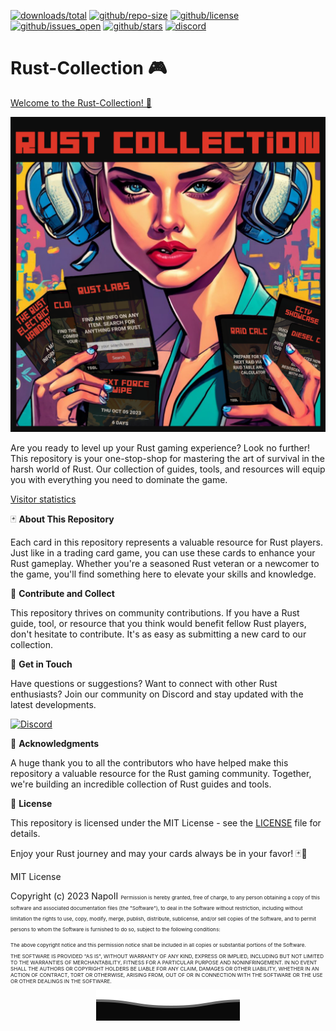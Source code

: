 [![downloads/total](https://img.shields.io/website?down_color=red&down_message=offline&label=Rust-Collection&up_color=greenb&up_message=Online&url=https%3A%2F%2Fnapoii.github.io%2FRust-Collection%2F)](https://napoii.github.io/Rust-Collection/) [![github/repo-size](https://img.shields.io/github/repo-size/NapoII/Rust-Collection)](https://github.com/NapoII/Rust-Collection/archive/refs/heads/main.zip) [![github/license](https://img.shields.io/github/license/NapoII/Rust-Collection)](https://github.com/NapoII/Rust-Collection/blob/main/LICENSE) [![github/issues_open](https://img.shields.io/github/issues/NapoII/Rust-Collection?style=plastic)](https://img.shields.io/github/issues-raw/NapoII/Rust-Collection) [![github/stars](https://img.shields.io/github/stars/NapoII/Rust-Collection?style=social)](https://github.com/NapoII/Rust-Collection/stargazers) [![discord](https://img.shields.io/discord/1152254593850417234)](https://discord.gg/fSTfQ6mJtA)





# Rust-Collection 🎮

[Welcome to the Rust-Collection! 🚀](https://napoii.github.io/Rust-Collection/)


![Rust Game Guides Collection](img/thumbn.webp)

Are you ready to level up your Rust gaming experience? Look no further! This repository is your one-stop-shop for mastering the art of survival in the harsh world of Rust. Our collection of guides, tools, and resources will equip you with everything you need to dominate the game.

[Visitor statistics](https://counterapi.com/stats/Rust-Collection)



🃏 **About This Repository**

Each card in this repository represents a valuable resource for Rust players. Just like in a trading card game, you can use these cards to enhance your Rust gameplay. Whether you're a seasoned Rust veteran or a newcomer to the game, you'll find something here to elevate your skills and knowledge.


🌟 **Contribute and Collect**

This repository thrives on community contributions. If you have a Rust guide, tool, or resource that you think would benefit fellow Rust players, don't hesitate to contribute. It's as easy as submitting a new card to our collection.

🤖 **Get in Touch**

Have questions or suggestions? Want to connect with other Rust enthusiasts? Join our community on Discord and stay updated with the latest developments.

[![Discord](https://img.shields.io/discord/1152254593850417234?label=Discord&style=for-the-badge)](https://discord.gg/Gd23KJ76Tq)

👏 **Acknowledgments**

A huge thank you to all the contributors who have helped make this repository a valuable resource for the Rust gaming community. Together, we're building an incredible collection of Rust guides and tools.

📝 **License**

This repository is licensed under the MIT License - see the [LICENSE](LICENSE) file for details.

Enjoy your Rust journey and may your cards always be in your favor! 🃏🌟












MIT License

Copyright (c) 2023 NapoII
<small><small><small>
Permission is hereby granted, free of charge, to any person obtaining a copy
of this software and associated documentation files (the "Software"), to deal
in the Software without restriction, including without limitation the rights
to use, copy, modify, merge, publish, distribute, sublicense, and/or sell
copies of the Software, and to permit persons to whom the Software is
furnished to do so, subject to the following conditions:

The above copyright notice and this permission notice shall be included in all
copies or substantial portions of the Software.

THE SOFTWARE IS PROVIDED "AS IS", WITHOUT WARRANTY OF ANY KIND, EXPRESS OR
IMPLIED, INCLUDING BUT NOT LIMITED TO THE WARRANTIES OF MERCHANTABILITY,
FITNESS FOR A PARTICULAR PURPOSE AND NONINFRINGEMENT. IN NO EVENT SHALL THE
AUTHORS OR COPYRIGHT HOLDERS BE LIABLE FOR ANY CLAIM, DAMAGES OR OTHER
LIABILITY, WHETHER IN AN ACTION OF CONTRACT, TORT OR OTHERWISE, ARISING FROM,
OUT OF OR IN CONNECTION WITH THE SOFTWARE OR THE USE OR OTHER DEALINGS IN THE
SOFTWARE.
    
<p align="center">
<img src="https://raw.githubusercontent.com/NapoII/NapoII/233630a814f7979f575c7f764dbf1f4804b05332/Bottom.svg" alt="Github Stats" />
</p>
